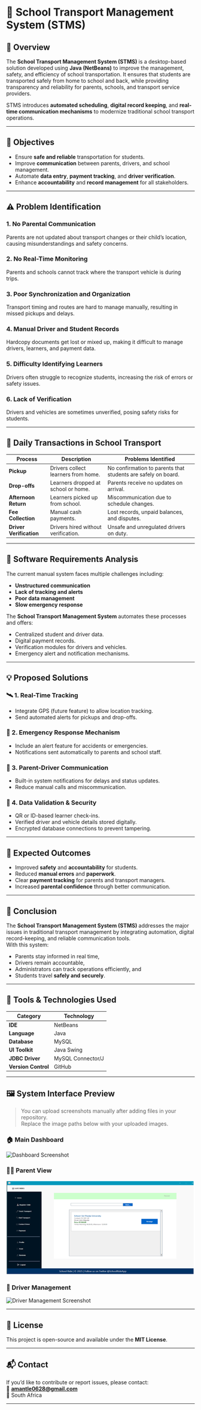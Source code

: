 # 🚌 School Transport Management System (STMS)

## 📘 Overview

The **School Transport Management System (STMS)** is a desktop-based solution developed using **Java (NetBeans)** to improve the management, safety, and efficiency of school transportation. It ensures that students are transported safely from home to school and back, while providing transparency and reliability for parents, schools, and transport service providers.

STMS introduces **automated scheduling**, **digital record keeping**, and **real-time communication mechanisms** to modernize traditional school transport operations.

---

## 🎯 Objectives

- Ensure **safe and reliable** transportation for students.  
- Improve **communication** between parents, drivers, and school management.  
- Automate **data entry**, **payment tracking**, and **driver verification**.  
- Enhance **accountability** and **record management** for all stakeholders.  

---

## ⚠️ Problem Identification

### 1. No Parental Communication
Parents are not updated about transport changes or their child’s location, causing misunderstandings and safety concerns.

### 2. No Real-Time Monitoring
Parents and schools cannot track where the transport vehicle is during trips.

### 3. Poor Synchronization and Organization
Transport timing and routes are hard to manage manually, resulting in missed pickups and delays.

### 4. Manual Driver and Student Records
Hardcopy documents get lost or mixed up, making it difficult to manage drivers, learners, and payment data.

### 5. Difficulty Identifying Learners
Drivers often struggle to recognize students, increasing the risk of errors or safety issues.

### 6. Lack of Verification
Drivers and vehicles are sometimes unverified, posing safety risks for students.

---

## 💼 Daily Transactions in School Transport

| Process | Description | Problems Identified |
|----------|--------------|--------------------|
| **Pickup** | Drivers collect learners from home. | No confirmation to parents that students are safely on board. |
| **Drop-offs** | Learners dropped at school or home. | Parents receive no updates on arrival. |
| **Afternoon Return** | Learners picked up from school. | Miscommunication due to schedule changes. |
| **Fee Collection** | Manual cash payments. | Lost records, unpaid balances, and disputes. |
| **Driver Verification** | Drivers hired without verification. | Unsafe and unregulated drivers on duty. |

---

## 🧩 Software Requirements Analysis

The current manual system faces multiple challenges including:
- **Unstructured communication**
- **Lack of tracking and alerts**
- **Poor data management**
- **Slow emergency response**

The **School Transport Management System** automates these processes and offers:
- Centralized student and driver data.
- Digital payment records.
- Verification modules for drivers and vehicles.
- Emergency alert and notification mechanisms.

---

## 💡 Proposed Solutions

### 🛰️ 1. Real-Time Tracking
- Integrate GPS (future feature) to allow location tracking.  
- Send automated alerts for pickups and drop-offs.  

### 🚨 2. Emergency Response Mechanism
- Include an alert feature for accidents or emergencies.  
- Notifications sent automatically to parents and school staff.  

### 💬 3. Parent-Driver Communication
- Built-in system notifications for delays and status updates.  
- Reduce manual calls and miscommunication.  

### 🔐 4. Data Validation & Security
- QR or ID-based learner check-ins.  
- Verified driver and vehicle details stored digitally.  
- Encrypted database connections to prevent tampering.  

---

## 🧠 Expected Outcomes

- Improved **safety** and **accountability** for students.  
- Reduced **manual errors** and **paperwork**.  
- Clear **payment tracking** for parents and transport managers.  
- Increased **parental confidence** through better communication.  

---

## 🏁 Conclusion

The **School Transport Management System (STMS)** addresses the major issues in traditional transport management by integrating automation, digital record-keeping, and reliable communication tools.  
With this system:
- Parents stay informed in real time,  
- Drivers remain accountable,  
- Administrators can track operations efficiently, and  
- Students travel **safely and securely**.

---

## 🧰 Tools & Technologies Used

| Category | Technology |
|-----------|-------------|
| **IDE** | NetBeans |
| **Language** | Java |
| **Database** | MySQL |
| **UI Toolkit** | Java Swing |
| **JDBC Driver** | MySQL Connector/J |
| **Version Control** | GitHub |

---

## 🖼️ System Interface Preview

> You can upload screenshots manually after adding files in your repository.  
> Replace the image paths below with your uploaded images.

### 🏠 Main Dashboard
![Dashboard Screenshot](register.png)

### 👩‍🏫 Parent View
![Parent View Screenshot](arrange.png)

### 🚗 Driver Management
![Driver Management Screenshot](driver.png)

---

## 🪪 License

This project is open-source and available under the **MIT License**.

---

## 📬 Contact

If you’d like to contribute or report issues, please contact:  
📧 **amantle0628@gmail.com**  
📍 South Africa

---

